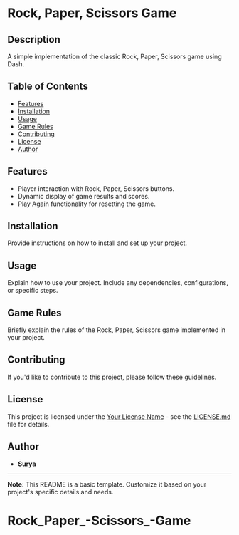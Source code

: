 # Rock, Paper, Scissors Game

## Description
A simple implementation of the classic Rock, Paper, Scissors game using Dash.

## Table of Contents
- [Features](#features)
- [Installation](#installation)
- [Usage](#usage)
- [Game Rules](#game-rules)
- [Contributing](#contributing)
- [License](#license)
- [Author](#author)

## Features
- Player interaction with Rock, Paper, Scissors buttons.
- Dynamic display of game results and scores.
- Play Again functionality for resetting the game.

## Installation
Provide instructions on how to install and set up your project.

## Usage
Explain how to use your project. Include any dependencies, configurations, or specific steps.

## Game Rules
Briefly explain the rules of the Rock, Paper, Scissors game implemented in your project.

## Contributing
If you'd like to contribute to this project, please follow these guidelines.

## License
This project is licensed under the [Your License Name](LICENSE.md) - see the [LICENSE.md](LICENSE.md) file for details.

## Author
- **Surya**

---

**Note:** This README is a basic template. Customize it based on your project's specific details and needs.
# Rock_Paper_-Scissors_-Game
